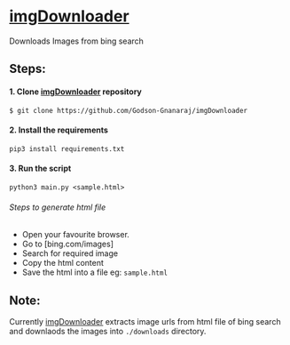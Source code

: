 # [imgDownloader](https://github.com/Godson-Gnanaraj/imgDownloader) 
Downloads Images from bing search

## Steps:
#### 1. Clone [imgDownloader](https://github.com/Godson-Gnanaraj/imgDownloader) repository
  ```$ git clone https://github.com/Godson-Gnanaraj/imgDownloader```

#### 2. Install the requirements
  ```pip3 install requirements.txt```
  
#### 3. Run the script
  ```python3 main.py <sample.html>```
  
###### Steps to generate html file
  - Open your favourite browser.
  - Go to [bing.com/images]
  - Search for required image
  - Copy the html content
  - Save the html into a file eg: ```sample.html```
  
## Note:
  Currently [imgDownloader](https://github.com/Godson-Gnanaraj/imgDownloader) extracts image urls from html file of bing search and downlaods the images into ```./downloads``` directory.
  
  
